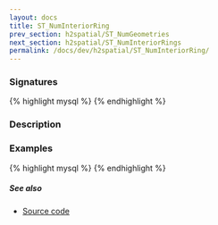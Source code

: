 ```yaml
---
layout: docs
title: ST_NumInteriorRing
prev_section: h2spatial/ST_NumGeometries
next_section: h2spatial/ST_NumInteriorRings
permalink: /docs/dev/h2spatial/ST_NumInteriorRing/
---
```


### Signatures

{% highlight mysql %}
{% endhighlight %}

### Description



### Examples

{% highlight mysql %}
{% endhighlight %}

##### See also

* [Source code](https://github.com/irstv/H2GIS/blob/master/h2spatial/src/main/java/org/h2gis/h2spatial/internal/function/spatial/properties/ST_NumInteriorRing.java)
